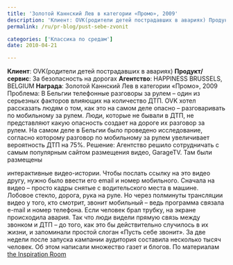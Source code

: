 ```yaml
---
title: 'Золотой Каннский Лев в категории «Промо», 2009'
description: 'Клиент: OVK(родители детей пострадавших в авариях) Продукт/сервис: За безопасность на дорогах Агентство: HAPPINESS BRUSSELS, BELGIUM Награда: Золотой Каннский Лев в категории «Промо», 2009'
permalink: /ru/pr-blog/pust-sebe-zvonit

categories: ['Классика по средам']
date: 2010-04-21

---
```

<p><strong>Клиент</strong>: OVK(родители детей пострадавших в авариях) <strong>Продукт/сервис</strong>: За безопасность на дорогах <strong>Агентство</strong>: HAPPINESS BRUSSELS, BELGIUM <strong>Награда</strong>: Золотой Каннский Лев в категории &laquo;Промо&raquo;, 2009 Проблема: В Бельгии телефонные разговоры за рулем &ndash; один из серьезных факторов влияющих на количество ДТП. OVK хотел рассказать людям о том, как это на самом деле опасно &ndash; разговаривать по мобильному за рулем. Люди, которые не бывали в ДТП, не представляют какую опасность создает на дороге их разговор за рулем. На самом деле в Бельгии было проведено исследование, согласно которому разговор по мобильному за рулем увеличивает вероятность ДТП на 75%. Решение: Агентство решило сотрудничать с самым популярным сайтом размещения видео, GarageTV. Там были размещены</p>
<p>интерактивные видео-истории. Чтобы послать ссылку на это видео другу, нужно было ввести его email и номер мобильного. Сначала на видео &ndash; просто кадры снятые с водительского места в машине. Лобовое стекло, дорога, рука на руле. Но через полминуты трансляции видео у того, кто смотрит, звонит мобильный &ndash; ведь программа связала e-mail и номер телефона. Если человек брал трубку, на экране происходила авария. Так что люди видели прямую связь между звонком и ДТП &ndash; до того, как это бы действительно случилось в их жизни, и запоминали простой слоган &laquo;Пусть себе звонит&raquo;. За две недели после запуска кампании аудитория составила несколько тысяч человек. Об этом написали множество газет и блогов. По материалам <a href="https://theinspirationroom.com/daily/2009/ovk-let-it-ring-in-belgium/">the Inspiration Room</a></p>

